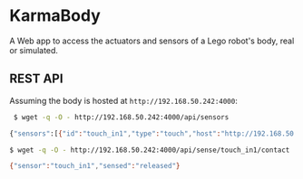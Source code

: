 # KarmaBody

A Web app to access the actuators and sensors of a Lego robot's body, real or simulated.

## REST API

Assuming the body is hosted at `http://192.168.50.242:4000`:

```bash
 $ wget -q -O - http://192.168.50.242:4000/api/sensors

{"sensors":[{"id":"touch_in1","type":"touch","host":"http://192.168.50.242:4000","capabilities":{"domain":["pressed","released"],"sense":"contact"}}]}

$ wget -q -O - http://192.168.50.242:4000/api/sense/touch_in1/contact

{"sensor":"touch_in1","sensed":"released"}
```
